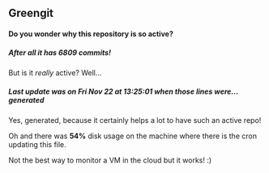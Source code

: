 ## Greengit

#### Do you wonder why this repository is so active?

##### After all it has 6809 commits!

But is it *really* active? Well...

##### Last update was on Fri Nov 22 at 13:25:01 when those lines were... generated

Yes, generated, because it certainly helps a lot to have such an active repo!

Oh and there was **54%** disk usage on the machine
where there is the cron updating this file.

Not the best way to monitor a VM in the cloud but it works! :)
